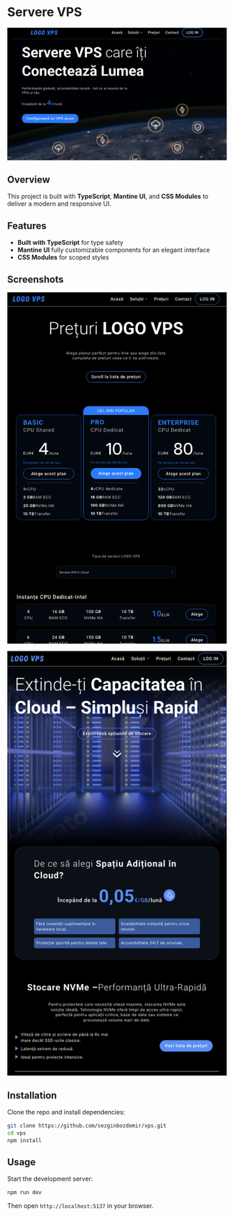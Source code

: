 # Servere VPS

![Main Screenshot](public/screenshots/main.png)

## Overview

This project is built with **TypeScript**, **Mantine UI**, and **CSS Modules** to deliver a modern and responsive UI.

## Features

- **Built with TypeScript** for type safety
- **Mantine UI** fully customizable components for an elegant interface
- **CSS Modules** for scoped styles

## Screenshots

![Screenshot](public/screenshots/1.png)

![Screenshot](public/screenshots/3.png)

## Installation

Clone the repo and install dependencies:

```sh
git clone https://github.com/sezginbozdemir/vps.git
cd vps
npm install
```

## Usage

Start the development server:

```sh
npm run dev
```

Then open `http://localhost:5137` in your browser.
